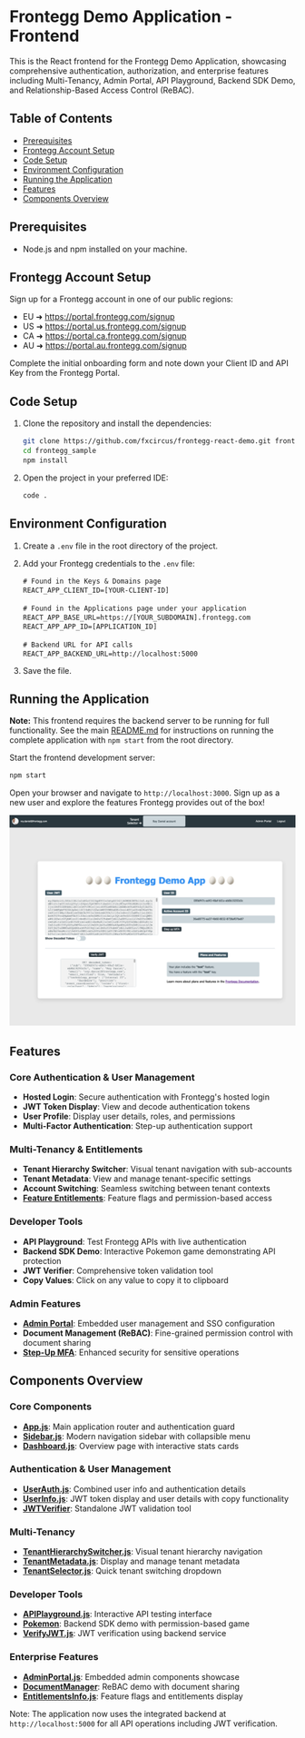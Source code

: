 # Frontegg Demo Application - Frontend

This is the React frontend for the Frontegg Demo Application, showcasing comprehensive authentication, authorization, and enterprise features including Multi-Tenancy, Admin Portal, API Playground, Backend SDK Demo, and Relationship-Based Access Control (ReBAC).

## Table of Contents

- [Prerequisites](#prerequisites)
- [Frontegg Account Setup](#frontegg-account-setup)
- [Code Setup](#code-setup)
- [Environment Configuration](#environment-configuration)
- [Running the Application](#running-the-application)
- [Features](#features)
- [Components Overview](#components-overview)

## Prerequisites

- Node.js and npm installed on your machine.

## Frontegg Account Setup

Sign up for a Frontegg account in one of our public regions:

- EU ➜ <a href="https://portal.frontegg.com/signup" target="_blank">https://portal.frontegg.com/signup</a>
- US ➜ <a href="https://portal.us.frontegg.com/signup" target="_blank">https://portal.us.frontegg.com/signup</a>
- CA ➜ <a href="https://portal.ca.frontegg.com/signup" target="_blank">https://portal.ca.frontegg.com/signup</a>
- AU ➜ <a href="https://portal.au.frontegg.com/signup" target="_blank">https://portal.au.frontegg.com/signup</a>

Complete the initial onboarding form and note down your Client ID and API Key from the Frontegg Portal.

## Code Setup

1. Clone the repository and install the dependencies:

   ```bash
   git clone https://github.com/fxcircus/frontegg-react-demo.git frontegg_sample
   cd frontegg_sample
   npm install
   ```

2. Open the project in your preferred IDE:

   ```bash
   code .
   ```

## Environment Configuration

1. Create a `.env` file in the root directory of the project.

2. Add your Frontegg credentials to the `.env` file:

   ```plaintext
   # Found in the Keys & Domains page
   REACT_APP_CLIENT_ID=[YOUR-CLIENT-ID]

   # Found in the Applications page under your application
   REACT_APP_BASE_URL=https://[YOUR_SUBDOMAIN].frontegg.com
   REACT_APP_APP_ID=[APPLICATION_ID]
   
   # Backend URL for API calls
   REACT_APP_BACKEND_URL=http://localhost:5000
   ```

3. Save the file.

## Running the Application

**Note:** This frontend requires the backend server to be running for full functionality. See the main [README.md](../README.md) for instructions on running the complete application with `npm start` from the root directory.

Start the frontend development server:

```bash
npm start
```

Open your browser and navigate to `http://localhost:3000`. Sign up as a new user and explore the features Frontegg provides out of the box!

![App Screenshot](./images/app_screenshot_2025.png)

## Features

### Core Authentication & User Management
- **Hosted Login**: Secure authentication with Frontegg's hosted login
- **JWT Token Display**: View and decode authentication tokens
- **User Profile**: Display user details, roles, and permissions
- **Multi-Factor Authentication**: Step-up authentication support

### Multi-Tenancy & Entitlements
- **Tenant Hierarchy Switcher**: Visual tenant navigation with sub-accounts
- **Tenant Metadata**: View and manage tenant-specific settings
- **Account Switching**: Seamless switching between tenant contexts
- **<a href="https://developers.frontegg.com/guides/authorization/entitlements/feature-based/plans" target="_blank">Feature Entitlements</a>**: Feature flags and permission-based access

### Developer Tools
- **API Playground**: Test Frontegg APIs with live authentication
- **Backend SDK Demo**: Interactive Pokemon game demonstrating API protection
- **JWT Verifier**: Comprehensive token validation tool
- **Copy Values**: Click on any value to copy it to clipboard

### Admin Features
- **<a href="https://developers.frontegg.com/guides/admin-portal/intro" target="_blank">Admin Portal</a>**: Embedded user management and SSO configuration
- **Document Management (ReBAC)**: Fine-grained permission control with document sharing
- **<a href="https://developers.frontegg.com/guides/step-up/intro" target="_blank">Step-Up MFA</a>**: Enhanced security for sensitive operations

## Components Overview

### Core Components
- **[App.js](src/App.js)**: Main application router and authentication guard
- **[Sidebar.js](src/components/Sidebar.js)**: Modern navigation sidebar with collapsible menu
- **[Dashboard.js](src/components/Dashboard.js)**: Overview page with interactive stats cards

### Authentication & User Management
- **[UserAuth.js](src/components/UserAuth.js)**: Combined user info and authentication details
- **[UserInfo.js](src/components/UserInfo.js)**: JWT token display and user details with copy functionality
- **[JWTVerifier](src/components/JWTVerifier/JWTVerifier.js)**: Standalone JWT validation tool

### Multi-Tenancy
- **[TenantHierarchySwitcher.js](src/components/TenantHierarchySwitcher.js)**: Visual tenant hierarchy navigation
- **[TenantMetadata.js](src/components/TenantMetadata.js)**: Display and manage tenant metadata
- **[TenantSelector.js](src/components/TenantSelector.js)**: Quick tenant switching dropdown

### Developer Tools
- **[APIPlayground.js](src/components/APIPlayground.js)**: Interactive API testing interface
- **[Pokemon](src/components/Pokemon/Pokemon.js)**: Backend SDK demo with permission-based game
- **[VerifyJWT.js](src/components/VerifyJWT.js)**: JWT verification using backend service

### Enterprise Features
- **[AdminPortal.js](src/components/AdminPortal.js)**: Embedded admin components showcase
- **[DocumentManager](src/components/DocumentManager/DocumentManager.js)**: ReBAC demo with document sharing
- **[EntitlementsInfo.js](src/components/EntitlementsInfo.js)**: Feature flags and entitlements display

Note: The application now uses the integrated backend at `http://localhost:5000` for all API operations including JWT verification.
